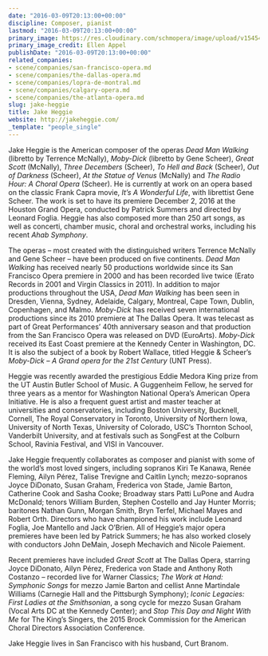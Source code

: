 ```yaml
---
date: "2016-03-09T20:13:00+00:00"
discipline: Composer, pianist
lastmod: "2016-03-09T20:13:00+00:00"
primary_image: https://res.cloudinary.com/schmopera/image/upload/v1545409169/media/webhook-uploads/1457554067220/Jake-Heggie-by-Ellen-Appel.jpg.jpg
primary_image_credit: Ellen Appel
publishDate: "2016-03-09T20:13:00+00:00"
related_companies:
- scene/companies/san-francisco-opera.md
- scene/companies/the-dallas-opera.md
- scene/companies/lopra-de-montral.md
- scene/companies/calgary-opera.md
- scene/companies/the-atlanta-opera.md
slug: jake-heggie
title: Jake Heggie
website: http://jakeheggie.com/
_template: "people_single"
---
```


Jake Heggie is the American composer of the operas *Dead Man Walking* (libretto by Terrence McNally), *Moby-Dick* (libretto by Gene Scheer), *Great Scott* (McNally), *Three Decembers* (Scheer), *To Hell and Back* (Scheer), *Out of Darkness* (Scheer), *At the Statue of Venus* (McNally) and *The Radio Hour: A Choral Opera* (Scheer). He is currently at work on an opera based on the classic Frank Capra movie, *It’s A Wonderful Life*, with librettist Gene Scheer. The work is set to have its premiere December 2, 2016 at the Houston Grand Opera, conducted by Patrick Summers and directed by Leonard Foglia. Heggie has also composed more than 250 art songs, as well as concerti, chamber music, choral and orchestral works, including his recent *Ahab Symphony*.

The operas – most created with the distinguished writers Terrence McNally and Gene Scheer – have been produced on five continents. *Dead Man Walking* has received nearly 50 productions worldwide since its San Francisco Opera premiere in 2000 and has been recorded live twice (Erato Records in 2001 and Virgin Classics in 2011). In addition to major productions throughout the USA, *Dead Man Walking* has been seen in Dresden, Vienna, Sydney, Adelaide, Calgary, Montreal, Cape Town, Dublin, Copenhagen, and Malmo. *Moby-Dick* has received seven international productions since its 2010 premiere at The Dallas Opera. It was telecast as part of Great Performances’ 40th anniversary season and that production from the San Francisco Opera was released on DVD (EuroArts). *Moby-Dick* received its East Coast premiere at the Kennedy Center in Washington, DC. It is also the subject of a book by Robert Wallace, titled Heggie & Scheer’s *Moby-Dick – A Grand opera for the 21st Century* (UNT Press).

Heggie was recently awarded the prestigious Eddie Medora King prize from the UT Austin Butler School of Music. A Guggenheim Fellow, he served for three years as a mentor for Washington National Opera’s American Opera Initiative. He is also a frequent guest artist and master teacher at universities and conservatories, including Boston University, Bucknell, Cornell, The Royal Conservatory in Toronto, University of Northern Iowa, University of North Texas, University of Colorado, USC’s Thornton School, Vanderbilt University, and at festivals such as SongFest at the Colburn School, Ravinia Festival, and VISI in Vancouver.

Jake Heggie frequently collaborates as composer and pianist with some of the world’s most loved singers, including sopranos Kiri Te Kanawa, Renée Fleming, Ailyn Pérez, Talise Trevigne and Caitlin Lynch; mezzo-sopranos Joyce DiDonato, Susan Graham, Frederica von Stade, Jamie Barton, Catherine Cook and Sasha Cooke; Broadway stars Patti LuPone and Audra McDonald; tenors William Burden, Stephen Costello and Jay Hunter Morris; baritones Nathan Gunn, Morgan Smith, Bryn Terfel, Michael Mayes and Robert Orth. Directors who have championed his work include Leonard Foglia, Joe Mantello and Jack O’Brien. All of Heggie’s major opera premieres have been led by Patrick Summers; he has also worked closely with conductors John DeMain, Joseph Mechavich and Nicole Paiement.

Recent premieres have included *Great Scott* at The Dallas Opera, starring Joyce DiDonato, Ailyn Pérez, Frederica von Stade and Anthony Roth Costanzo – recorded live for Warner Classics; *The Work at Hand: Symphonic Songs* for mezzo Jamie Barton and cellist Anne Martindale Williams (Carnegie Hall and the Pittsburgh Symphony); *Iconic Legacies: First Ladies at the Smithsonian*, a song cycle for mezzo Susan Graham (Vocal Arts DC at the Kennedy Center); and *Stop This Day and Night With Me* for The King’s Singers, the 2015 Brock Commission for the American Choral Directors Association Conference.

Jake Heggie lives in San Francisco with his husband, Curt Branom. 
